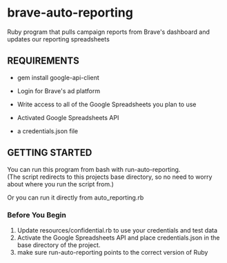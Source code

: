 # brave-auto-reporting
Ruby program that pulls campaign reports from Brave's dashboard and updates our reporting spreadsheets

## REQUIREMENTS
  - gem install google-api-client

  - Login for Brave's ad platform
  - Write access to all of the Google Spreadsheets you plan to use
  - Activated Google Spreadsheets API
  - a credentials.json file

## GETTING STARTED

You can run this program from bash with run-auto-reporting.  
(The script redirects to this projects base directory, so no need to worry about where you run the script from.)  

Or you can run it directly from auto_reporting.rb  

### Before You Begin  

  1. Update resources/confidential.rb to use your credentials and test data
  2. Activate the Google Spreadsheets API and place credentials.json in the base directory of the project.
  3. make sure run-auto-reporting points to the correct version of Ruby
